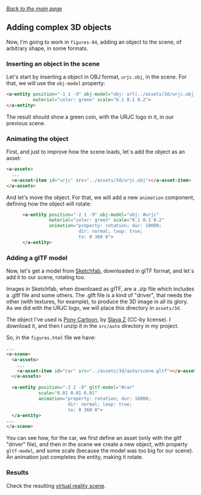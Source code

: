 
*[Back to the main page](../README.md)*

## Adding complex 3D objects

Now, I'm going to work in `figures-04`,
adding an object to the scene, of arbitrary shape, in some formats.

### Inserting an object in the scene

Let's start by inserting a object in OBJ format, `urjc.obj`, in the scene.
For that, we will use the `obj-model` property:

```html
<a-entity position="-1 1 -9" obj-model="obj: url(../assets/3d/urjc.obj)"
          material="color: green" scale="0.1 0.1 0.2">
</a-entity>
```

The result should show a green coin, with the URJC logo in it,
in our previous scene.

### Animating the object

First, and just to improve how the scene loads,
let´s add the object as an asset:

```html
<a-assets>
  ...
  <a-asset-item id="urjc" src="../assets/3d/urjc.obj"></a-asset-item>
</a-assets>
```

And let's move the object. For that, we will add a new `animation`
component, defining how the object will rotate:

```html
      <a-entity position="-2 1 -9" obj-model="obj: #urjc"
                material="color: green" scale="0.1 0.1 0.2"
                animation="property: rotation; dur: 10000;
                           dir: normal; loop: true;
                           to: 0 360 0">
      </a-entity>
```

### Adding a glTF model

Now, let's get a model from [Sketchfab](https://sketchfab.com/),
downloaded in glTF format, and let´s add it to our scene,
rotating too.

Images in Sketchfab, when downloaed as glTF, are a .zip file which
includes a .gltf file and some others. The .glft file is a
kind of "driver", that needs the other (with textures, for example),
to produce the 3D image in all its glory.
As we did with the URJC logo, we will place this directory in
`assets/3d`.

The object I've used is
[Pony Cartoon](https://sketchfab.com/models/885d9f60b3a9429bb4077cfac5653cf9#),
by [Slava Z](https://sketchfab.com/slava) (CC-by license).
I download it, and then I unzip it in the `src/auto` directory in my project.

So, in the `figures.html` file we have:

```html
...
<a-scene>
  <a-assets>
    ...
    <a-asset-item id="car" src="../assets/3d/auto/scene.gltf"></a-asset-item>
  </a-assets>
  
  <a-entity position="-2 2 -9" gltf-model="#car"
            scale="0.01 0.01 0.01"
            animation="property: rotation; dur: 10000;
                       dir: normal; loop: true;
                       to: 0 360 0">
  </a-entity>
...
</a-scene>
```

You can see how, for the car, we first define an asset
(only with the gltf "driver" file), and then in the scene
we create a new object, with property `gltf-model`,
and some scale (because the model was too big for our scene).
An animation just completes the entity, making it rotate.

### Results

Check the resulting [virtual reality scene](figures.html).
